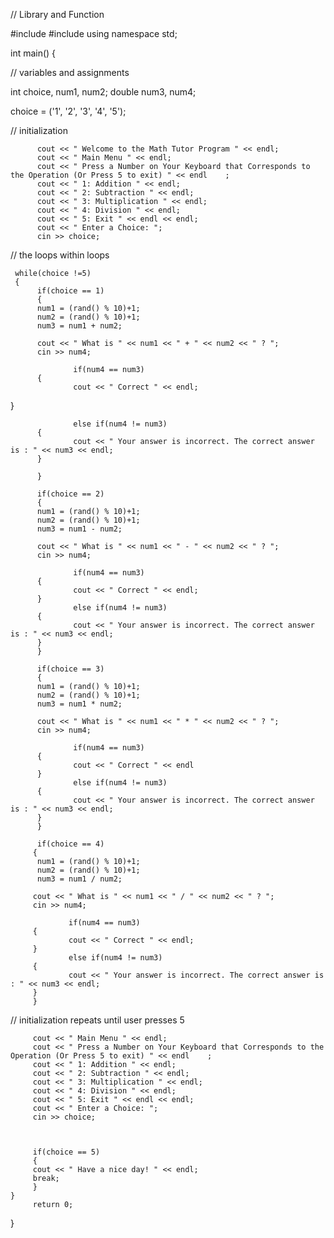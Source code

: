 // Library and Function

#include <iostream>
#include <cmath>
using namespace std;
  
int main()
{
  
// variables and assignments 
  
   int choice, num1, num2;
   double num3, num4;
  
   choice = ('1', '2', '3', '4', '5');
  
  // initialization
  
          cout << " Welcome to the Math Tutor Program " << endl;
          cout << " Main Menu " << endl;
          cout << " Press a Number on Your Keyboard that Corresponds to the Operation (Or Press 5 to exit) " << endl    ;
          cout << " 1: Addition " << endl;
          cout << " 2: Subtraction " << endl;
          cout << " 3: Multiplication " << endl;
          cout << " 4: Division " << endl;
          cout << " 5: Exit " << endl << endl;
          cout << " Enter a Choice: ";
          cin >> choice;
  
  // the loops within loops
  
     while(choice !=5)
     {
          if(choice == 1)
          {
          num1 = (rand() % 10)+1;
          num2 = (rand() % 10)+1;
          num3 = num1 + num2;
  
          cout << " What is " << num1 << " + " << num2 << " ? ";
          cin >> num4;
  
                  if(num4 == num3)
          {
                  cout << " Correct " << endl;
 }
  
                  else if(num4 != num3)
          {
                  cout << " Your answer is incorrect. The correct answer is : " << num3 << endl;
          }
  
          }
  
          if(choice == 2)
          {
          num1 = (rand() % 10)+1;
          num2 = (rand() % 10)+1;
          num3 = num1 - num2;
  
          cout << " What is " << num1 << " - " << num2 << " ? ";
          cin >> num4;
  
                  if(num4 == num3)
          {
                  cout << " Correct " << endl;
          }
                  else if(num4 != num3)
          {
                  cout << " Your answer is incorrect. The correct answer is : " << num3 << endl;
          }
          }
  
          if(choice == 3)
          {
          num1 = (rand() % 10)+1;
          num2 = (rand() % 10)+1;
          num3 = num1 * num2;
  
          cout << " What is " << num1 << " * " << num2 << " ? ";
          cin >> num4;
  
                  if(num4 == num3)
          {
                  cout << " Correct " << endl
          }
                  else if(num4 != num3)
          {
                  cout << " Your answer is incorrect. The correct answer is : " << num3 << endl;
          }
          }
  
          if(choice == 4)
         {
          num1 = (rand() % 10)+1;
          num2 = (rand() % 10)+1;
          num3 = num1 / num2;
 
         cout << " What is " << num1 << " / " << num2 << " ? ";
         cin >> num4;
 
                 if(num4 == num3)
         {
                 cout << " Correct " << endl;
         }
                 else if(num4 != num3)
         {
                 cout << " Your answer is incorrect. The correct answer is : " << num3 << endl;
         }
         }
 
 // initialization repeats until user presses 5
 
         cout << " Main Menu " << endl;
         cout << " Press a Number on Your Keyboard that Corresponds to the Operation (Or Press 5 to exit) " << endl    ;
         cout << " 1: Addition " << endl;
         cout << " 2: Subtraction " << endl;
         cout << " 3: Multiplication " << endl;
         cout << " 4: Division " << endl;
         cout << " 5: Exit " << endl << endl;
         cout << " Enter a Choice: ";
         cin >> choice;
 
 
 
         if(choice == 5)
         {
         cout << " Have a nice day! " << endl;
         break;
         }
    }
         return 0;
 }
